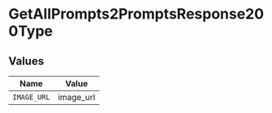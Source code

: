 # GetAllPrompts2PromptsResponse200Type


## Values

| Name        | Value       |
| ----------- | ----------- |
| `IMAGE_URL` | image_url   |